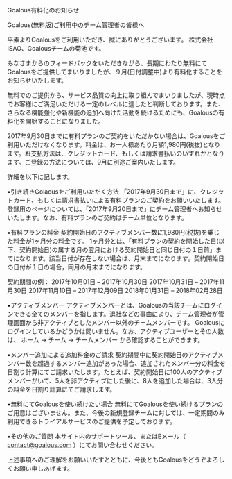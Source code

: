 Goalous有料化のお知らせ

Goalous(無料版)ご利用中のチーム管理者の皆様へ

平素よりGoalousをご利用いただき、誠にありがとうございます。
株式会社ISAO、Goalousチームの菊池です。

みなさまからのフィードバックをいただきながら、長期にわたり無料にてGoalousをご提供してまいりましたが、９月(日付調整中)より有料化することをお知らせいたします。

無料でのご提供から、サービス品質の向上に取り組んでまいりましたが、現時点でお客様にご満足いただける一定のレベルに達したと判断しております。また、さらなる機能強化や新機能の追加へ向けた活動を続けるためにも、Goalousの有料化を開始することになりました。

2017年9月30日までに有料プランのご契約をいただかない場合は、Goalousをご利用いただけなくなります。料金は、お一人様あたり月額1,980円(税抜)となります。お支払方法は、クレジットカード、もしくは請求書払いのいずれかとなります。ご登録の方法については、9月に別途ご案内いたします。

詳細を以下に記します。

▪️引き続きGolaousをご利用いただく方法
「2017年9月30日まで」に、クレジットカード、もしくは請求書払いによる有料プランのご契約をお願いいたします。登録用のページについては、「2017年9月20日まで」にチーム管理者へお知らせいたします。なお、有料プランのご契約はチーム単位となります。

▪️有料プランの料金
契約開始日のアクティブメンバー数に1,980円(税抜)を乗じた料金が1ヶ月分の料金です。
1ヶ月分とは、「有料プランの契約を開始した日(以下、契約開始日)の属する月の翌月における契約開始日と同じ日付の１日前」までになります。該当日付が存在しない場合は、月末までになります。契約開始日の日付が１日の場合，同月の月末までになります。

契約期間の例：
2017年10月01日 – 2017年10月30日
2017年10月31日 – 2017年11月30日
2017年11月10日 – 2017年12月09日
2018年01月31日 – 2018年02月28日

▪️アクティブメンバー
アクティブメンバーとは、Goalousの当該チームにログインできる全てのメンバーを指します。退社などの事由により、チーム管理者が管理画面から非アクティブとしたメンバー以外のチームメンバーです。
Goalousにログインしているかどうかは問いません。なお、アクティブユーザーとその人数は、
ホーム -> チーム -> チームメンバー
から確認することができます。

▪️メンバー追加による追加料金のご請求
契約期間中に契約開始日のアクティブメンバー数を超過するメンバー追加があった場合、追加されたメンバー分の料金を日割り計算にてご請求いたします。たとえば、契約開始日に100人のアクティブメンバーがいて、5人を非アクティブにした後に、8人を追加した場合は、3人分の料金を日割り計算にてご請求します。

▪️無料にてGoalousを使い続けたい場合
無料にてGoalousを使い続けるプランのご用意はございません。また、今後の新規登録チームに対しては、一定期間のみ利用できるトライアルサービスのご提供を予定しております。

▪️その他のご質問
本サイト内のサポートツール、またはEメール（ contact@goalous.com ）にてお問い合わせください。



上述事項へのご理解をお願いいたすとともに、今後ともGoalousをどうぞよろしくお願い申しあげます。

